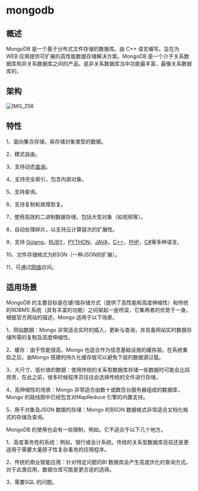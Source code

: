 # **mongodb**
## **概述**
MongoDB 是一个基于分布式文件存储的数据库。由 C++ 语言编写。旨在为 WEB 应用提供可扩展的高性能数据存储解决方案。MongoDB 是一个介于关系数据库和非关系数据库之间的产品，是非关系数据库当中功能最丰富，最像关系数据库的。
## **架构**
![IMG\_256](/images/wendang/Aspose.Words.673c07ef-7901-4eb2-b389-19d4dd9471e3.001.png)
## **特性**
1、面向集合存储，易存储对象类型的数据。

2、模式自由。

3、支持动态[查询](https://baike.baidu.com/item/%E6%9F%A5%E8%AF%A2)。

4、支持完全索引，包含内部对象。

5、支持查询。

6、支持复制和故障恢复。

7、使用高效的二进制数据存储，包括大型对象（如视频等）。

8、自动处理碎片，以支持云计算层次的扩展性。

9、支持 [Golang](https://baike.baidu.com/item/Golang/2215139)，[RUBY](https://baike.baidu.com/item/RUBY)，[PYTHON](https://baike.baidu.com/item/PYTHON)，[JAVA](https://baike.baidu.com/item/JAVA)，[C++](https://baike.baidu.com/item/C++)，[PHP](https://baike.baidu.com/item/PHP)，[C#](https://baike.baidu.com/item/C%23)等多种语言。

10、文件存储格式为BSON（一种JSON的扩展）。

11、可通过[网络](https://baike.baidu.com/item/%E7%BD%91%E7%BB%9C)访问。
## **适用场景**
MongoDB 的主要目标是在键/值存储方式（提供了高性能和高度伸缩性）和传统的RDBMS 系统（具有丰富的功能）之间架起一座桥梁，它集两者的优势于一身。根据官方网站的描述，Mongo 适用于以下场景。

1、网站数据：Mongo 非常适合实时的插入，更新与查询，并具备网站实时数据存储所需的复制及高度伸缩性。

2、缓存：由于性能很高，Mongo 也适合作为信息基础设施的缓存层。在系统重启之后，由Mongo 搭建的持久化缓存层可以避免下层的数据源过载。

3、大尺寸、低价值的数据：使用传统的关系型数据库存储一些数据时可能会比较昂贵，在此之前，很多时候程序员往往会选择传统的文件进行存储。

4、高伸缩性的场景：Mongo 非常适合由数十或数百台服务器组成的数据库，Mongo 的路线图中已经包含对MapReduce 引擎的内置支持。

5、用于对象及JSON 数据的存储：Mongo 的BSON 数据格式非常适合文档化格式的存储及查询。

MongoDB 的使用也会有一些限制，例如，它不适合于以下几个地方。

1、高度事务性的系统：例如，银行或会计系统。传统的关系型数据库目前还是更适用于需要大量原子性复杂事务的应用程序。

2、传统的商业智能应用：针对特定问题的BI 数据库会产生高度优化的查询方式。对于此类应用，数据仓库可能是更合适的选择。

3、需要SQL 的问题。